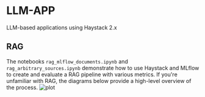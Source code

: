 # LLM-APP
LLM-based applications using Haystack 2.x

## RAG
The notebooks `rag_mlflow_documents.ipynb` and `rag_arbitrary_sources.ipynb` demonstrate how to use Haystack and MLflow to create and evaluate a RAG pipeline with various metrics. If you're unfamiliar with RAG, the diagrams below provide a high-level overview of the process.
![plot](./diagrams/rag.png)
